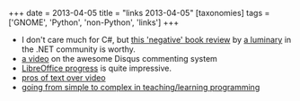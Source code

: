 +++
date = 2013-04-05
title = "links 2013-04-05"
[taxonomies]
tags = ['GNOME', 'Python', 'non-Python', 'links']
+++

-   I don't care much for C#, but [this 'negative' book review] by
    [a luminary] in the .NET community is worthy.
-   [a video] on the awesome Disqus commenting system
-   [LibreOffice progress] is quite impressive.
-   [pros of text over video]
-   [going from simple to complex in teaching/learning programming]

  [this 'negative' book review]: http://msmvps.com/blogs/jon_skeet/archive/2011/12/05/book-review-fluent-c-rebecca-riordan-sams.aspx
  [a luminary]: http://www.yoda.arachsys.com/csharp/
  [a video]: http://pycon.blip.tv/file/4880330/
  [LibreOffice progress]: http://people.gnome.org/~michael/blog/2011-06-03-libreoffice-3-4-0.html
  [pros of text over video]: http://journal.dedasys.com/2011/07/25/why-i-prefer-text-to-video
  [going from simple to complex in teaching/learning programming]: http://www.curiousefficiency.org/posts/2011/08/scripting-languages-and-suitable.html
